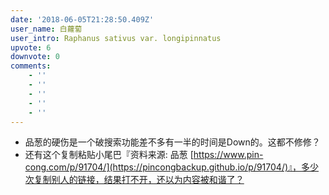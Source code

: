 ```yaml
---
date: '2018-06-05T21:28:50.409Z'
user_name: 白蘿蔔
user_intro: Raphanus sativus var. longipinnatus
upvote: 6
downvote: 0
comments:
    - ''
    - ''
    - ''
    - ''
    - ''
---
```


*   品葱的硬伤是一个破搜索功能差不多有一半的时间是Down的。这都不修修？
*   还有这个复制粘贴小尾巴『资料来源: 品葱 [https://www.pin-cong.com/p/91704/](https://pincongbackup.github.io/p/91704/)』，多少次复制别人的链接，结果打不开，还以为内容被和谐了？
